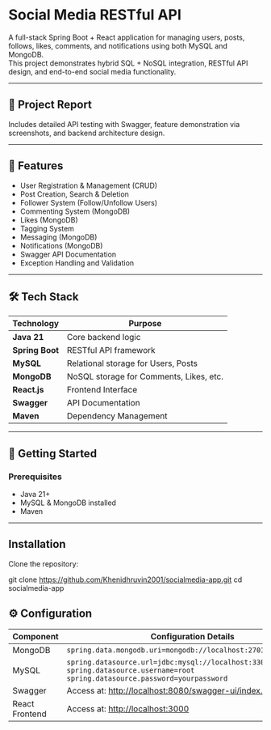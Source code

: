 # Social Media RESTful API

A full-stack Spring Boot + React application for managing users, posts, follows, likes, comments, and notifications using both MySQL and MongoDB.  
This project demonstrates hybrid SQL + NoSQL integration, RESTful API design, and end-to-end social media functionality.

---

## 📄 Project Report

Includes detailed API testing with Swagger, feature demonstration via screenshots, and backend architecture design.

---

## 🚀 Features

- User Registration & Management (CRUD)
- Post Creation, Search & Deletion
- Follower System (Follow/Unfollow Users)
- Commenting System (MongoDB)
- Likes (MongoDB)
- Tagging System
- Messaging (MongoDB)
- Notifications (MongoDB)
- Swagger API Documentation
- Exception Handling and Validation

---

## 🛠 Tech Stack

| Technology        | Purpose                                 |
|-------------------|-----------------------------------------|
| **Java 21**       | Core backend logic                      |
| **Spring Boot**   | RESTful API framework                   |
| **MySQL**         | Relational storage for Users, Posts     |
| **MongoDB**       | NoSQL storage for Comments, Likes, etc. |
| **React.js**      | Frontend Interface                      |
| **Swagger**       | API Documentation                       |
| **Maven**         | Dependency Management                   |

---

## 🧰 Getting Started

### Prerequisites

- Java 21+
- MySQL & MongoDB installed
- Maven

---

## Installation

Clone the repository:


git clone https://github.com/Khenidhruvin2001/socialmedia-app.git
cd socialmedia-app

## ⚙️ Configuration

| Component   | Configuration Details                                                                 |
|-------------|----------------------------------------------------------------------------------------|
| MongoDB     | `spring.data.mongodb.uri=mongodb://localhost:27017/socialmedia`                       |
| MySQL       | `spring.datasource.url=jdbc:mysql://localhost:3306/socialmedia`<br>`spring.datasource.username=root`<br>`spring.datasource.password=yourpassword` |
| Swagger     | Access at: [http://localhost:8080/swagger-ui/index.html](http://localhost:8080/swagger-ui/index.html) |
| React Frontend | Access at: [http://localhost:3000](http://localhost:3000)                             |

